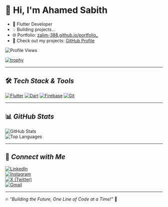 # 👋 Hi, I'm Ahamed Sabith
- 🚀 Flutter Developer  
- 💡 Building projects...  
- 🌐 Portfolio: [zalim-388.github.io/portfolio_](https://zalim-388.github.io/portfolio_/)
- 🔗 Check out my projects: [GitHub Profile](https://github.com/zalim-388)

![Profile Views](https://komarev.com/ghpvc/?username=zalim-388&label=Profile%20Views&color=0e75b6&style=flat)

[![trophy](https://github-profile-trophy.vercel.app/?username=zalim-388&margin-w=15)](https://github.com/ryo-ma/github-profile-trophy)

---

## 🛠 *Tech Stack & Tools*
[![Flutter](https://img.shields.io/badge/-Flutter-02569B?style=flat&logo=flutter&logoColor=white)](https://flutter.dev/)
[![Dart](https://img.shields.io/badge/-Dart-0175C2?style=flat&logo=dart&logoColor=white)](https://dart.dev/)
[![Firebase](https://img.shields.io/badge/-Firebase-FFCA28?style=flat&logo=firebase&logoColor=black)](https://firebase.google.com/)
[![Git](https://img.shields.io/badge/-Git-F05032?style=flat&logo=git&logoColor=white)](https://git-scm.com/)

---

## 📊 *GitHub Stats*
![GitHub Stats](https://github-readme-stats.vercel.app/api?username=zalim-388&show_icons=true&theme=radical)  
![Top Languages](https://github-readme-stats.vercel.app/api/top-langs/?username=zalim-388&layout=compact&theme=radical)

---

## 🔗 *Connect with Me*
[![LinkedIn](https://img.shields.io/badge/-LinkedIn-blue?style=flat&logo=linkedin)](https://www.linkedin.com/in/zalim388)  
[![Instagram](https://img.shields.io/badge/-Instagram-E4405F?style=flat&logo=instagram&logoColor=white)](https://www.instagram.com/zaliiim__)  
[![X (Twitter)](https://img.shields.io/badge/-Twitter-1DA1F2?style=flat&logo=twitter&logoColor=white)](https://x.com/zaalim388?t=utLG5FPHyEPqxAdoD9xMuw&s=09)  
[![Gmail](https://img.shields.io/badge/-Gmail-D14836?style=flat&logo=gmail&logoColor=white)](mailto:zaalim388@gmail.com?subject=Hello%20Salim&body=Hi,%20I%20would%20like%20to%20connect%20with%20you!)

---

🔥 *“Building the Future, One Line of Code at a Time!”* 🚀
